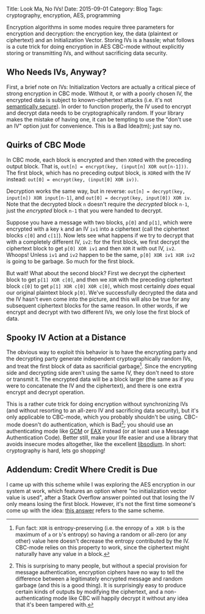 Title: Look Ma, No IVs!
Date: 2015-09-01
Category: Blog
Tags: cryptography, encryption, AES, programming

Encryption algorithms in some modes require three parameters for
encryption and decryption: the encryption key, the data (plaintext or
ciphertext) and an Initialization Vector. Storing IVs is a hassle;
what follows is a cute trick for doing encryption in AES CBC-mode
without explicitly storing or transmitting IVs, and without
sacrificing data security.

## Who Needs IVs, Anyway?

First, a brief note on IVs: Initialization Vectors are actually a
critical piece of strong encryption in CBC mode. Without it, or with a
poorly chosen IV, the encrypted data is subject to known-ciphertext
attacks (i.e. it's not
[semantically secure](https://en.wikipedia.org/wiki/Semantic_security)). In
order to function properly, the IV used to encrypt and decrypt data
needs to be cryptographically random. If your library makes the mistake
of having one, it can be tempting to use the "don't use an IV" option
just for convenience. This is a Bad Idea(tm); just say no.

## Quirks of CBC Mode

In CBC mode, each block is encrypted and then `XOR`ed with the
preceding output block. That is, `out[n] = encrypt(key, (input[n] XOR
out[n-1]))`. The first block, which has no preceding output block, is
`XOR`ed with the IV instead: `out[0] = encrypt(key, (input[0] XOR
iv))`.

Decryption works the same way, but in reverse: `out[n] = decrypt(key,
input[n]) XOR input[n-1]`, and `out[0] = decrypt(key, input[0]) XOR
iv`. Note that the decrypted block `n` doesn't require the _decrypted_
block `n-1`, just the _encrypted_ block `n-1` that you were handed to
decrypt.

Suppose you have a message with two blocks, `p[0]` and `p[1]`, which
were encrypted with a key `k` and an IV `iv1` into a ciphertext (call
the ciphertext blocks `c[0]` and `c[1]`). Now lets see what happens if
we try to decrypt that with a completely different IV, `iv2`: for the
first block, we first decrypt the ciphertext block to get `p[0] XOR
iv1` and then `XOR` it with out IV, `iv2`. Whoops!  Unless `iv1` and
`iv2` happen to be the same, `p[0] XOR iv1 XOR iv2` is going to be
garbage. So much for the first block.

But wait! What about the second block? First we decrypt the ciphertext
block to get `p[1] XOR c[0]`, and then we `XOR` with the preceding
ciphertext block `c[0]` to get `p[1] XOR c[0] XOR c[0]`, which most
certainly _does_ equal our original plaintext block `p[0]`. We've
successfully decrypted the data and the IV hasn't even come into the
picture, and this will also be true for any subsequent ciphertext
blocks for the same reason. In other words, if we encrypt and decrypt
with two different IVs, we only lose the first block of data.

## Spooky IV Action at a Distance

The obvious way to exploit this behavior is to have the encrypting
party and the decrypting party generate independent cryptographically
random IVs, and treat the first block of data as sacrificial
garbage[^1]. Since the encrypting side and decrypting side aren't
using the same IV, they don't need to store or transmit it. The
encrypted data will be a block larger (the same as if you were to
concatenate the IV and the ciphertext), and there is one extra encrypt
and decrypt operation.

[^1]: Fun fact: `XOR` is entropy-preserving (i.e. the enropy of `a XOR
b` is the maximum of `a` or `b`'s entropy) so having a random or
all-zero (or any other) value here doesn't decrease the entropy
contributed by the IV. CBC-mode relies on this property to work, since
the ciphertext might naturally have any value in a block.

This is a rather cute trick for doing encryption without synchronizing
IVs (and without resorting to an all-zero IV and sacrificing data
security), but it's only applicable to CBC-mode, which you probably
shouldn't be using. CBC-mode doesn't do authentication, which is
Bad[^2]; you should use an authenticating mode like
[GCM](https://en.wikipedia.org/wiki/Galois/Counter_Mode) or
[EAX](https://en.wikipedia.org/wiki/EAX_mode) instead (or at least use
a Message Authentication Code). Better still, make your life easier
and use a library that avoids insecure modes altogether, like the
excellent [libsodium](https://libsodium.org). In short: cryptography
is hard, lets go shopping!

[^2]: This is surprising to many people, but without a special
provision for message authentication, encryption ciphers have no way
to tell the difference between a legitimately encrypted message and
random garbage (and this is a good thing). It is surprisingly easy to
produce certain kinds of outputs by modifying the ciphertext, and a
non-authenticating mode like CBC will happily decrypt it without any
idea that it's been tampered with.

## Addendum: Credit Where Credit is Due

I came up with this scheme while I was exploring the AES encryption in
our system at work, which features an option where "no initialization
vector value is used", after a Stack Overflow answer pointed out that
losing the IV only means losing the first block. However, it's not the
first time someone's come up with the idea:
[this answer](http://crypto.stackexchange.com/a/7937) refers to the
same scheme.
